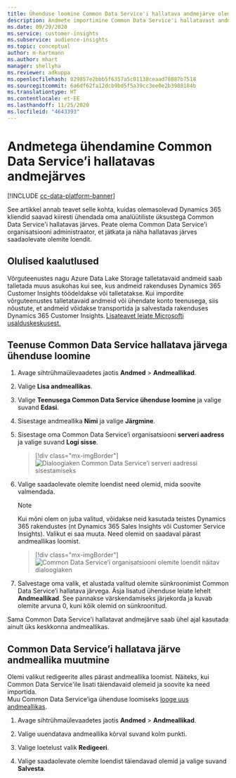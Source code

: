 ```yaml
---
title: Ühenduse loomine Common Data Service'i hallatava andmejärve olemitega
description: Andmete importimine Common Data Service'i hallatavast andmejärvest.
ms.date: 09/29/2020
ms.service: customer-insights
ms.subservice: audience-insights
ms.topic: conceptual
author: m-hartmann
ms.author: mhart
manager: shellyha
ms.reviewer: adkuppa
ms.openlocfilehash: 029857e2bbb5f6357a5c01138ceaad78887b7518
ms.sourcegitcommit: 6a6df62fa12dcb9bd5f5a39cc3ee0e2b3988184b
ms.translationtype: HT
ms.contentlocale: et-EE
ms.lasthandoff: 11/25/2020
ms.locfileid: "4643393"
---
```

# <a name="connect-to-data-in-a-common-data-service-managed-data-lake"></a>Andmetega ühendamine Common Data Service’i hallatavas andmejärves

[!INCLUDE [cc-data-platform-banner](../includes/cc-data-platform-banner.md)]

See artikkel annab teavet selle kohta, kuidas olemasolevad Dynamics 365 kliendid saavad kiiresti ühendada oma analüütiliste üksustega Common Data Service'i hallatavas järves. Peate olema Common Data Service'i organisatsiooni administraator, et jätkata ja näha hallatavas järves saadaolevate olemite loendit.

## <a name="important-considerations"></a>Olulised kaalutlused

Võrguteenustes nagu Azure Data Lake Storage talletatavaid andmeid saab talletada muus asukohas kui see, kus andmeid rakenduses Dynamics 365 Customer Insights töödeldakse või talletatakse. Kui impordite võrguteenustes talletatavaid andmeid või ühendate konto teenusega, siis nõustute, et andmeid võidakse transportida ja salvestada rakenduses Dynamics 365 Customer Insights. [Lisateavet leiate Microsofti usalduskeskusest.](https://www.microsoft.com/trust-center)

## <a name="connect-to-a-common-data-service-managed-lake"></a>Teenuse Common Data Service hallatava järvega ühenduse loomine

1. Avage sihtrühmaülevaadetes jaotis **Andmed** > **Andmeallikad**.

2. Valige **Lisa andmeallikas**.

3. Valige **Teenusega Common Data Service ühenduse loomine** ja valige suvand **Edasi**.

4. Sisestage andmeallika **Nimi** ja valige **Järgmine**.

5. Sisestage oma Common Data Service’i organisatsiooni **serveri aadress** ja valige suvand **Logi sisse**.

   > [!div class="mx-imgBorder"]
   > ![Dialoogiaken Common Data Service’i serveri aadressi sisestamiseks](media/enter-CDS-org-details.png)

6. Valige saadaolevate olemite loendist need olemid, mida soovite valmendada.    

   > [!NOTE]
   > Kui mõni olem on juba valitud, võidakse neid kasutada teistes Dynamics 365 rakendustes (nt Dynamics 365 Sales Insights või Customer Service Insights). Valikut ei saa muuta. Need olemid on saadaval pärast andmeallikas loomist.

   > [!div class="mx-imgBorder"]
   > ![Common Data Service’i organisatsiooni olemite loendit näitav dialoogiaken](media/select-analytical-entities.png)

7. Salvestage oma valik, et alustada valitud olemite sünkroonimist Common Data Service’i hallatava järvega. Äsja lisatud ühenduse leiate lehelt **Andmeallikad**. See pannakse värskendamiseks järjekorda ja kuvab olemite arvuna 0, kuni kõik olemid on sünkroonitud.

Sama Common Data Service'i hallatavat andmejärve saab ühel ajal kasutada ainult üks keskkonna andmeallikas.

## <a name="edit-a-common-data-service-managed-lake-data-source"></a>Common Data Service’i hallatava järve andmeallika muutmine

Olemi valikut redigeerite alles pärast andmeallika loomist. Näiteks, kui Common Data Service'ile lisati täiendavaid olemeid ja soovite ka need importida.    
Muu Common Data Service’iga ühenduse loomiseks [looge uus andmeallikas](#connect-to-a-common-data-service-managed-lake).

1. Avage sihtrühmaülevaadetes jaotis **Andmed** > **Andmeallikad**.

2. Valige uuendatava andmeallika kõrval suvand kolm punkti.

3. Valige loetelust valik **Redigeeri**.

4. Valige saadaolevate olemite loendist täiendavad olemid ja valige suvand **Salvesta**.
